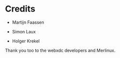 # Credits

- Martijn Faassen

- Simon Laux

- Holger Krekel

Thank you too to the webxdc developers and Merlinux.
